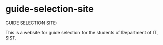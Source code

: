 # guide-selection-site

GUIDE SELECTION SITE:

This is a website for guide selection for the students of Department of IT, SIST.
